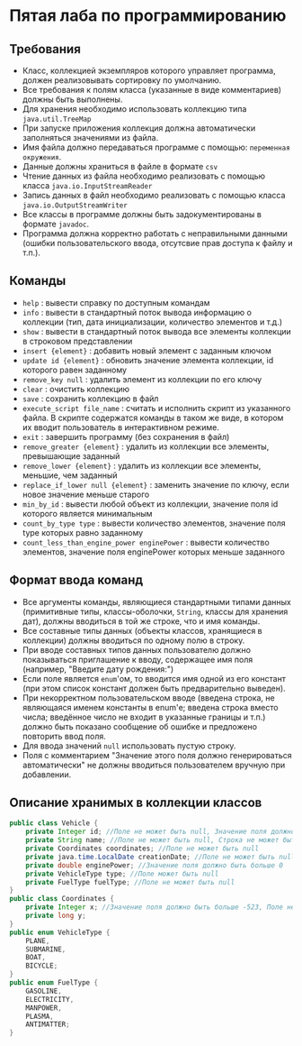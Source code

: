 # Пятая лаба по программированию
## Требования
- Класс, коллекцией экземпляров которого управляет программа, должен реализовывать сортировку по умолчанию.
- Все требования к полям класса (указанные в виде комментариев) должны быть выполнены.
- Для хранения необходимо использовать коллекцию типа `java.util.TreeMap`
- При запуске приложения коллекция должна автоматически заполняться значениями из файла.
- Имя файла должно передаваться программе с помощью: `переменная окружения`.
- Данные должны храниться в файле в формате `csv`
- Чтение данных из файла необходимо реализовать с помощью класса `java.io.InputStreamReader`
- Запись данных в файл необходимо реализовать с помощью класса `java.io.OutputStreamWriter`
- Все классы в программе должны быть задокументированы в формате `javadoc`.
- Программа должна корректно работать с неправильными данными (ошибки пользовательского ввода, отсутсвие прав доступа к файлу и т.п.).

## Команды
- `help` : вывести справку по доступным командам
- `info` : вывести в стандартный поток вывода информацию о коллекции (тип, дата инициализации, количество элементов и т.д.)
- `show` : вывести в стандартный поток вывода все элементы коллекции в строковом представлении
- `insert {element}` : добавить новый элемент с заданным ключом
- `update id {element}` : обновить значение элемента коллекции, id которого равен заданному
- `remove_key null` : удалить элемент из коллекции по его ключу
- `clear` : очистить коллекцию
- `save` : сохранить коллекцию в файл
- `execute_script file_name` : считать и исполнить скрипт из указанного файла. В скрипте содержатся команды в таком же виде, в котором их вводит пользователь в интерактивном режиме.
- `exit` : завершить программу (без сохранения в файл)
- `remove_greater {element}` : удалить из коллекции все элементы, превышающие заданный
- `remove_lower {element}` : удалить из коллекции все элементы, меньшие, чем заданный
- `replace_if_lower null {element}` : заменить значение по ключу, если новое значение меньше старого
- `min_by_id` : вывести любой объект из коллекции, значение поля id которого является минимальным
- `count_by_type type` : вывести количество элементов, значение поля type которых равно заданному
- `count_less_than_engine_power enginePower` : вывести количество элементов, значение поля enginePower которых меньше заданного

## Формат ввода команд
- Все аргументы команды, являющиеся стандартными типами данных (примитивные типы, классы-оболочки, `String`, классы для хранения дат), должны вводиться в той же строке, что и имя команды.
- Все составные типы данных (объекты классов, хранящиеся в коллекции) должны вводиться по одному полю в строку.
- При вводе составных типов данных пользователю должно показываться приглашение к вводу, содержащее имя поля (например, "Введите дату рождения:")
- Если поле является `enum`'ом, то вводится имя одной из его констант (при этом список констант должен быть предварительно выведен).
- При некорректном пользовательском вводе (введена строка, не являющаяся именем константы в enum'е; введена строка вместо числа; введённое число не входит в указанные границы и т.п.) должно быть показано сообщение об ошибке и предложено повторить ввод поля.
- Для ввода значений `null` использовать пустую строку.
- Поля с комментарием "Значение этого поля должно генерироваться автоматически" не должны вводиться пользователем вручную при добавлении.

## Описание хранимых в коллекции классов
```java
public class Vehicle {
    private Integer id; //Поле не может быть null, Значение поля должно быть больше 0, Значение этого поля должно быть уникальным, Значение этого поля должно генерироваться автоматически
    private String name; //Поле не может быть null, Строка не может быть пустой
    private Coordinates coordinates; //Поле не может быть null
    private java.time.LocalDate creationDate; //Поле не может быть null, Значение этого поля должно генерироваться автоматически
    private double enginePower; //Значение поля должно быть больше 0
    private VehicleType type; //Поле может быть null
    private FuelType fuelType; //Поле не может быть null
}
public class Coordinates {
    private Integer x; //Значение поля должно быть больше -523, Поле не может быть null
    private long y;
}
public enum VehicleType {
    PLANE,
    SUBMARINE,
    BOAT,
    BICYCLE;
}
public enum FuelType {
    GASOLINE,
    ELECTRICITY,
    MANPOWER,
    PLASMA,
    ANTIMATTER;
}
```
